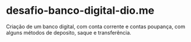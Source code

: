 # desafio-banco-digital-dio.me
Criação de um banco digital, com conta corrente e contas poupança, com alguns métodos de deposito, saque e transferência.
